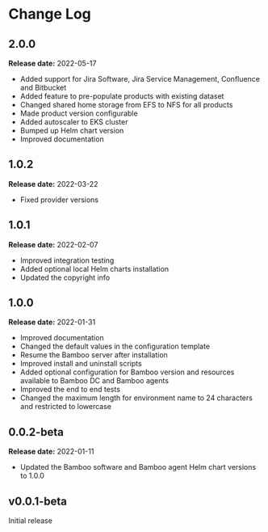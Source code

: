 # Change Log

## 2.0.0

**Release date:** 2022-05-17

* Added support for Jira Software, Jira Service Management, Confluence and Bitbucket
* Added feature to pre-populate products with existing dataset
* Changed shared home storage from EFS to NFS for all products
* Made product version configurable
* Added autoscaler to EKS cluster
* Bumped up Helm chart version
* Improved documentation

## 1.0.2

**Release date:** 2022-03-22

* Fixed provider versions


## 1.0.1

**Release date:** 2022-02-07

* Improved integration testing
* Added optional local Helm charts installation
* Updated the copyright info


## 1.0.0

**Release date:** 2022-01-31

* Improved documentation
* Changed the default values in the configuration template
* Resume the Bamboo server after installation
* Improved install and uninstall scripts
* Added optional configuration for Bamboo version and resources available to Bamboo DC and Bamboo agents
* Improved the end to end tests
* Changed the maximum length for environment name to 24 characters and restricted to lowercase 


## 0.0.2-beta

**Release date:** 2022-01-11

* Updated the Bamboo software and Bamboo agent Helm chart versions to 1.0.0 


## v0.0.1-beta

Initial release
